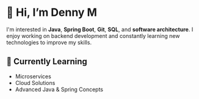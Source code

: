 # 👋 Hi, I’m Denny M

I'm interested in **Java**, **Spring Boot**, **Git**, **SQL**, and **software architecture**. I enjoy working on backend development and constantly learning new technologies to improve my skills.

## 🌱 Currently Learning
- Microservices
- Cloud Solutions
- Advanced Java & Spring Concepts

